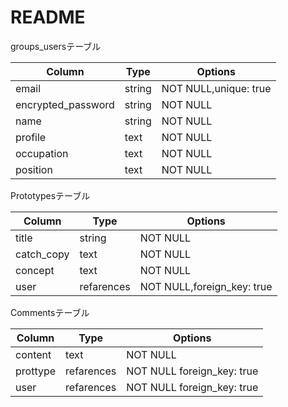 # README
groups_usersテーブル

| Column             | Type      | Options                   |
| ------------------ | ----------| --------------------------|
| email              | string    | NOT NULL,unique: true     |
| encrypted_password | string    | NOT NULL                  |
| name               | string    | NOT NULL                  |
| profile            | text      | NOT NULL                  |
| occupation         | text      | NOT NULL                  |
| position           | text      | NOT NULL                  |


Prototypesテーブル

| Column             | Type      | Options                   |
| ------------------ | ----------| --------------------------|
| title              | string    | NOT NULL                  |
| catch_copy         | text      | NOT NULL                  |
| concept            | text      | NOT NULL                  |
| user               | refarences| NOT NULL,foreign_key: true|


Commentsテーブル

| Column             | Type      | Options                   |
| ------------------ | ----------| ------------------------- |
| content            | text      | NOT NULL                  |
| prottype           | refarences| NOT NULL foreign_key: true|
| user               | refarences| NOT NULL foreign_key: true|